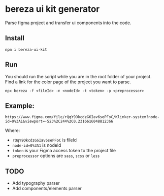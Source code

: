 # bereza ui kit generator

Parse figma project and transfer ui components into the code.

## Install

`npm i bereza-ui-kit`

## Run

You should run the script while you are in the root folder of your project.
Find a link for the color page of the project you want to parse.

`npx bereza -f <fileId> -n <nodeId> -t <token> -p <preprocessor>`

## Example:

`https://www.figma.com/file/rQqY9OkcdzG6Iav6sePFoC/Klinker-system?node-id=0%3A1&viewport=-523%2C244%2C0.2316616048812366`

Where:

- `rQqY9OkcdzG6Iav6sePFoC` is fileId
- `node-id=0%3A1` is nodeId
- `token` is your Figma access token to the project file
- `preprocessor` options are `sass`, `scss` or `less`

## TODO

- Add typography parser
- Add components/elements parser
